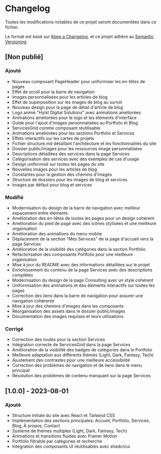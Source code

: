 # Changelog

Toutes les modifications notables de ce projet seront documentées dans ce fichier.

Le format est basé sur [Keep a Changelog](https://keepachangelog.com/fr/1.0.0/),
et ce projet adhère au [Semantic Versioning](https://semver.org/spec/v2.0.0.html).

## [Non publié]

### Ajouté
- Nouveau composant PageHeader pour uniformiser les en-têtes de pages
- Effet de scroll pour la barre de navigation
- Images personnalisées pour les articles de blog
- Effet de superposition sur les images de blog au survol
- Nouveau design pour la page de détail d'article de blog
- Logo animé "Hylst Digital Solutions" avec animations améliorées
- Animations améliorées pour le logo et les éléments d'interface
- Guide pour l'ajout d'images personnalisées au Portfolio et Blog
- ServicesGrid comme composant réutilisable
- Animations améliorées pour les sections Portfolio et Services
- Effets interactifs sur les cartes de projets
- Fichier structure.md détaillant l'architecture et les fonctionnalités du site
- Dossier public/images pour les ressources image personnalisées
- Descriptions détaillées des services dans la page Services
- Catégorisation des services avec des exemples de cas d'usage
- Design uniformisé sur toutes les pages du site
- Nouvelles images pour les articles de blog
- Constantes pour la gestion des chemins d'images
- Structure de dossiers pour les images de blog et services
- Images par défaut pour blog et services

### Modifié
- Modernisation du design de la barre de navigation avec meilleur espacement entre éléments
- Amélioration des en-têtes de toutes les pages pour un design cohérent
- Amélioration du pied de page avec des icônes stylisées et une meilleure organisation
- Amélioration des animations du menu mobile
- Déplacement de la section "Mes Services" de la page d'accueil vers la page Services
- Amélioration de la visibilité des catégories dans la section Portfolio
- Refactorisation des composants Portfolio pour une meilleure organisation
- Mise à jour du README avec des informations détaillées sur le projet
- Enrichissement du contenu de la page Services avec des descriptions complètes
- Modernisation du design de la page Consulting avec un style cohérent
- Uniformisation des animations et des éléments interactifs sur toutes les pages
- Correction des liens dans la barre de navigation pour assurer une navigation cohérente
- Mise à jour des chemins d'images dans les composants
- Réorganisation des assets dans le dossier public/images
- Documentation des images requises et leurs utilisations

### Corrigé
- Correction des routes pour la section Services
- Intégration correcte de ServicesGrid dans la page Services
- Amélioration de la visibilité des badges de catégories dans le Portfolio
- Meilleure adaptation aux différents thèmes (Light, Dark, Fantasy, Tech)
- Ajustement des contrastes pour une meilleure accessibilité
- Correction des problèmes de navigation et de liens dans le menu principal
- Résolution des problèmes de contenu manquant sur la page Services

## [1.0.0] - 2023-08-01

### Ajouté
- Structure initiale du site avec React et Tailwind CSS
- Implémentation des sections principales: Accueil, Portfolio, Services, Blog, À propos, Contact
- Système de thèmes multiples (Light, Dark, Fantasy, Tech)
- Animations et transitions fluides avec Framer Motion
- Portfolio filtrable par catégories et recherche
- Intégration des composants UI réutilisables avec shadcn/ui
